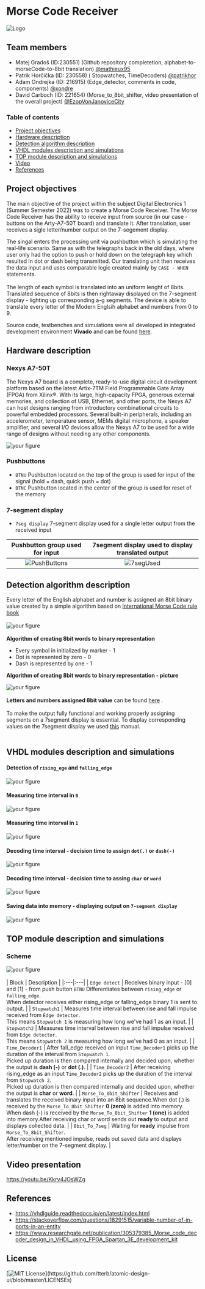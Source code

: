 # Morse Code Receiver

![Logo](https://github.com/mathieux95/digital-electronics-1-MorseCodeReceiver/blob/main/images/logo-en%201.png)

## Team members

* Matej Gradoš (ID:230551) (Github repository completetion, alphabet-to-morseCode-to-8bit translation) [@mathieux95](https://github.com/mathieux95)
* Patrik Horčička (ID: 230558) ( Stopwatches, TimeDecoders) [@patrikhor](https://github.com/patrikhor)
* Adam Ondrejka (ID: 216915) (Edge_detector, comments in code, components) [@xondre](https://github.com/xondre)
* David Carboch (ID: 221654) (Morse_to_8bit_shifter, video presentation of the overall project) [@EzopVonJanoviceCity](https://github.com/EzopVonJanoviceCity)

### Table of contents 

* [Project objectives](#objectives)
* [Hardware description](#hardware)
* [Detection algorithm description](#detection)
* [VHDL modules description and simulations](#modules)
* [TOP module description and simulations](#top)
* [Video](#video)
* [References](#references)

<a name="objectives"></a>

## Project objectives

The main objective of the project within the subject Digital Electronics 1 (Summer Semester 2022) was to create a Morse Code Receiver. The Morse Code Receiver has the ability to receive input from source (in our case - buttons on the Arty-A7-50T board) and translate it. After translation, user receives a sigle letter/number output on the 7-segement display. 

The singal enters the processing unit via pushbutton which is simulating the real-life scenario. Same as with the telegraphs back in the old days, where user only had the option to push or hold down on the telegraph key which resulted in dot or dash being transmitted. Our translating unit then receives the data input and uses comparable logic created mainly by `CASE - WHEN` statements. <br /> <br />
The length of each symbol is translated into an uniform lenght of 8bits. Translated sequence of 8bits is then rightaway displayed on the 7-segment display - lighting up corresponding a-g segments. The device is able to translate every letter of the Modern Englsih alphabet and numbers from 0 to 9. 

Source code, testbenches and simulations were all developed in integrated development environment **Vivado** and can be found [here](https://github.com/mathieux95/digital-electronics-1-MorseCodeReceiver/tree/main/sources/0-final). 

<a name="hardware"></a>

## Hardware description
### Nexys A7-50T
The Nexys A7 board is a complete, ready-to-use digital circuit development platform based on the latest Artix-7TM
Field Programmable Gate Array (FPGA) from Xilinx®. With its large, high-capacity FPGA, generous external
memories, and collection of USB, Ethernet, and other ports, the Nexys A7 can host designs ranging from
introductory combinational circuits to powerful embedded processors. Several built-in peripherals, including an
accelerometer, temperature sensor, MEMs digital microphone, a speaker amplifier, and several I/O devices allow
the Nexys A7 to be used for a wide range of designs without needing any other components.

![your figure](https://github.com/mathieux95/digital-electronics-1-MorseCodeReceiver/blob/main/images/nexysA7-50T.png) 

### Pushbuttons
-  `BTNU` Pushbutton located on the top of the group is used for input of the signal (hold = dash, quick push = dot) 
-  `BTNC` Pushbutton located in the center of the group is used for reset of the memory

### 7-segment display 
- `7seg display` 7-segment display used for a single letter output from the received input

Pushbutton group used for input | 7segment display used to display translated output 
:-------------------------:|:-------------------------:
![PushButtons](https://github.com/mathieux95/digital-electronics-1-MorseCodeReceiver/blob/main/images/PushButtons.jpg)|![7segUsed](https://github.com/mathieux95/digital-electronics-1-MorseCodeReceiver/blob/main/images/7segUsed.jpg)


<a name="detection"></a>

## Detection algorithm description
Every letter of the English alphabet and number is assigned an 8bit binary value created by a simple algorithm based on [International Morse Code rule book](https://github.com/mathieux95/digital-electronics-1-MorseCodeReceiver/blob/main/images/morse_code.png)
<br />
<br />
![your figure](https://github.com/mathieux95/digital-electronics-1-MorseCodeReceiver/blob/main/images/Shifting_operation.png)
<br />
<br />
**Algorithm of creating 8bit words to binary representation**
- Every symbol in initialized by marker - 1
- Dot is represented by zero - 0
- Dash is represented by one - 1  


**Algorithm of creating 8bit words to binary representation - picture** 

![your figure](https://github.com/mathieux95/digital-electronics-1-MorseCodeReceiver/blob/main/images/8bit_logic.png)
<br />
<br />
**Letters and numbers assigned 8bit value** can be found [here](https://github.com/mathieux95/digital-electronics-1-MorseCodeReceiver/blob/main/support_files/MorseCodeDecoder_8bit.xlsx) .
<br />
<br />
To make the output fully functional and working properly assigning segments on a 7segment display is essential. To display corresponding values on the 7segment display we used [this](https://github.com/mathieux95/digital-electronics-1-MorseCodeReceiver/blob/main/images/siekoo-alphabet.gif) manual.
<br />
<br />

## VHDL modules description and simulations

#### Detection of `rising_ege` and `falling_edge`  
![your figure](https://github.com/mathieux95/digital-electronics-1-MorseCodeReceiver/blob/main/images/01-detekce_rice_fall-edge.png) 
#### Measuring time interval in `0`
![your figure](https://github.com/mathieux95/digital-electronics-1-MorseCodeReceiver/blob/main/images/02-cas-samplu-v-0.png) 
#### Measuring time interval in `1`
![your figure](https://github.com/mathieux95/digital-electronics-1-MorseCodeReceiver/blob/main/images/02-cas-samplu-v-1.png) 
#### Decoding time interval - decision time to assign `dot(.)` or `dash(-)`
![your figure](https://github.com/mathieux95/digital-electronics-1-MorseCodeReceiver/blob/main/images/03-zCasu-dot-dash.png) 
#### Decoding time interval - decision time to assing `char` or `word`
![your figure](https://github.com/mathieux95/digital-electronics-1-MorseCodeReceiver/blob/main/images/04-zCasu-char-word.png) 
#### Saving data into memory - displaying output on `7-segment display` 
![your figure](https://github.com/mathieux95/digital-electronics-1-MorseCodeReceiver/blob/main/images/05-UlozeniDatDoPametivypisDanehoZnakuNaSegment.png) 
<br />

<a name="top"></a>

## TOP module description and simulations

### Scheme 
![your figure](https://github.com/mathieux95/digital-electronics-1-MorseCodeReceiver/blob/main/images/Scheme.png) 
<br />
<br />
| Block | Description |
|:---|:---|
| `Edge detect` | Receives binary input - [0] and [1] - from push button `BTNU` Differentiates between `rising_edge` or `falling_edge`. <br /> When detector receives either rising_edge or falling_edge binary 1 is sent to output. |
| `Stopwatch1` | Measures time interval between rise and fall impulse received from `Edge detector`. <br /> This means `Stopwatch 1` is measuring how long we've had 1 as an input. |
| `Stopwatch2` | Measures time interval between rise and fall impulse received from `Edge detector`. <br /> This means `Stopwatch 2` is measuring how long we've had 0 as an input. |
| `Time_Decoder1` | After fall_edge received on input `Time_Decoder1` picks up the duration of the interval from `Stopwatch 1`. <br /> Picked up duration is then compared internally and decided upon, whether the output is **dash (-)** or **dot (.)**. |
| `Time_Decoder2` | After receiving rising_edge as an input `Time_Decoder2` picks up the duration of the interval from `Stopwatch 2`. <br /> Picked up duration is then compared internally and decided upon, whether the output is **char** or **word**. |
| `Morse_To_8bit_Shifter` | Receives and translates the received binary input into an 8bit sequence.When dot (.) is received by the `Morse_To_8bit_Shifter` **0 (zero)** is added into memory. <br /> When dash (-) is received by the `Morse_To_8bit_Shifter` **1 (one)** is added into memory.After receiving char or word sends out **ready** to output and displays collected data. |
| `8bit_To_7seg` | Waiting for **ready** impulse from `Morse_To_8bit_Shifter`. <br /> After receiving mentioned impulse, reads out saved data and displays letter/number on the 7-segment display. |
<br />

## Video presentation
<a name="video"></a> https://youtu.be/Kkrv4JOsWZg 

<a name="references"></a>

## References
- https://vhdlguide.readthedocs.io/en/latest/index.html
- https://stackoverflow.com/questions/18291515/variable-number-of-in-ports-in-an-entity
- https://www.researchgate.net/publication/305379385_Morse_code_decoder_design_in_VHDL_using_FPGA_Spartan_3E_development_kit

## License
[![MIT License](https://img.shields.io/apm/l/atomic-design-ui.svg?)](https://github.com/tterb/atomic-design-ui/blob/master/LICENSEs)
